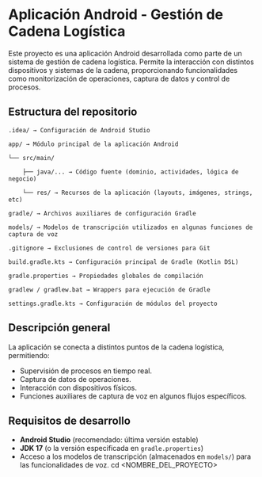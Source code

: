 # Aplicación Android - Gestión de Cadena Logística

Este proyecto es una aplicación Android desarrollada como parte de un sistema de gestión de cadena logística. Permite la interacción con distintos dispositivos y sistemas de la cadena, proporcionando funcionalidades como monitorización de operaciones, captura de datos y control de procesos.

## Estructura del repositorio

    .idea/ → Configuración de Android Studio
    
    app/ → Módulo principal de la aplicación Android
    
    └── src/main/
    
        ├── java/... → Código fuente (dominio, actividades, lógica de negocio)
    
        └── res/ → Recursos de la aplicación (layouts, imágenes, strings, etc)
    
    gradle/ → Archivos auxiliares de configuración Gradle
    
    models/ → Modelos de transcripción utilizados en algunas funciones de captura de voz
    
    .gitignore → Exclusiones de control de versiones para Git
    
    build.gradle.kts → Configuración principal de Gradle (Kotlin DSL)
    
    gradle.properties → Propiedades globales de compilación
    
    gradlew / gradlew.bat → Wrappers para ejecución de Gradle
    
    settings.gradle.kts → Configuración de módulos del proyecto


## Descripción general

La aplicación se conecta a distintos puntos de la cadena logística, permitiendo:

- Supervisión de procesos en tiempo real.
- Captura de datos de operaciones.
- Interacción con dispositivos físicos.
- Funciones auxiliares de captura de voz en algunos flujos específicos.

## Requisitos de desarrollo

- **Android Studio** (recomendado: última versión estable)
- **JDK 17** (o la versión especificada en `gradle.properties`)
- Acceso a los modelos de transcripción (almacenados en `models/`) para las funcionalidades de voz.
cd <NOMBRE_DEL_PROYECTO>

